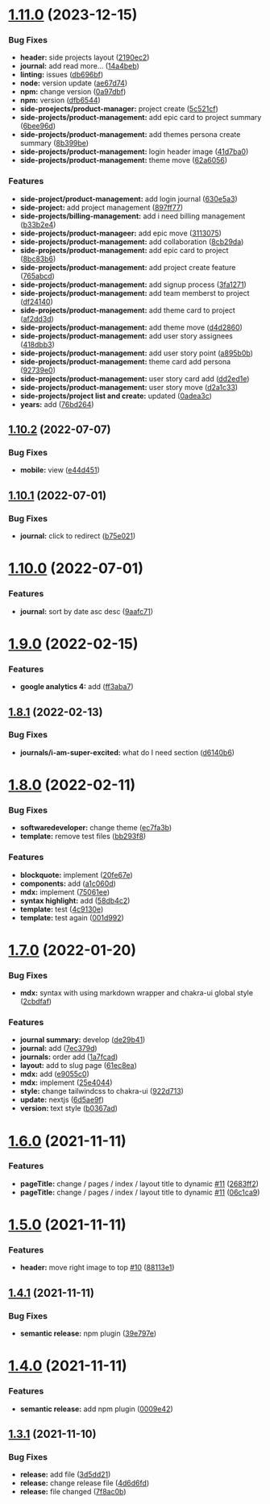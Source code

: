 # [1.11.0](https://github.com/boraoren/boraoren.github.io/compare/v1.10.2...v1.11.0) (2023-12-15)


### Bug Fixes

* **header:** side projects layout ([2190ec2](https://github.com/boraoren/boraoren.github.io/commit/2190ec29612d956204013c67f3cae49ca6903cfb))
* **journal:** add read more... ([14a4beb](https://github.com/boraoren/boraoren.github.io/commit/14a4beb681f6bcf735dc741e2d2b9066596fd24b))
* **linting:** issues ([db696bf](https://github.com/boraoren/boraoren.github.io/commit/db696bfe68f0a24fddeb0af3c7024bc0d565d278))
* **node:** version update ([ae67d74](https://github.com/boraoren/boraoren.github.io/commit/ae67d741f570692f9043d9ab8f4b51769d61f6d0))
* **npm:** change version ([0a97dbf](https://github.com/boraoren/boraoren.github.io/commit/0a97dbf1e79fdd71b7ad14a981e73c2999964a0b))
* **npm:** version ([dfb6544](https://github.com/boraoren/boraoren.github.io/commit/dfb6544a6d885a09f6a5de328e0a8f892dc6bd95))
* **side-proejects/product-manager:** project create ([5c521cf](https://github.com/boraoren/boraoren.github.io/commit/5c521cfae8006f9c944d718a96cce3d7ed758b53))
* **side-projects/product-management:** add epic card to project summary ([6bee96d](https://github.com/boraoren/boraoren.github.io/commit/6bee96d7748b144e2c7870745b845430e927cce7))
* **side-projects/product-management:** add themes persona create summary ([8b399be](https://github.com/boraoren/boraoren.github.io/commit/8b399be4a88749c2990436598db1a1085f308c98))
* **side-projects/product-management:** login header image ([41d7ba0](https://github.com/boraoren/boraoren.github.io/commit/41d7ba0a150992d5a96286730c309bf6b0f71e43))
* **side-projects/product-management:** theme move ([62a6056](https://github.com/boraoren/boraoren.github.io/commit/62a60563872228abd00303f3c0668d4c129321fc))


### Features

* **side-project/product-management:** add login journal ([630e5a3](https://github.com/boraoren/boraoren.github.io/commit/630e5a3feed3d0ae3d9570aabec5a4c69a7dd661))
* **side-project:** add project management ([897ff77](https://github.com/boraoren/boraoren.github.io/commit/897ff7747b733cf42c776f1b0fef456af095d337))
* **side-projects/billing-management:** add i need billing management ([b33b2e4](https://github.com/boraoren/boraoren.github.io/commit/b33b2e4caf7214dfcf60c16dd31686629d65fed5))
* **side-projects/product-manageer:** add epic move ([3113075](https://github.com/boraoren/boraoren.github.io/commit/3113075de9ec4f0666ac0a32c0f43d4e64f70886))
* **side-projects/product-management:** add collaboration ([8cb29da](https://github.com/boraoren/boraoren.github.io/commit/8cb29da71ec6d3064cfd211619485b19b839be91))
* **side-projects/product-management:** add epic card to project ([8bc83b6](https://github.com/boraoren/boraoren.github.io/commit/8bc83b6b761ef2d10012cd7192b5e9fb0785ad31))
* **side-projects/product-management:** add project create feature ([765abcd](https://github.com/boraoren/boraoren.github.io/commit/765abcd99c0a2b04d123140246e7767b00320f4f))
* **side-projects/product-management:** add signup process ([3fa1271](https://github.com/boraoren/boraoren.github.io/commit/3fa127120c1fb4dc4ff34399e6a9718d2b19a550))
* **side-projects/product-management:** add team memberst to project ([df24140](https://github.com/boraoren/boraoren.github.io/commit/df24140813a3c4723aae9c1671b4c21c26203a84))
* **side-projects/product-management:** add theme card to project ([af2dd3d](https://github.com/boraoren/boraoren.github.io/commit/af2dd3d96bf03ee1770d5687c5f17041af9ae446))
* **side-projects/product-management:** add theme move ([d4d2860](https://github.com/boraoren/boraoren.github.io/commit/d4d28607cbdf7cb4dd45af5b4413477271831a50))
* **side-projects/product-management:** add user story assignees ([418dbb3](https://github.com/boraoren/boraoren.github.io/commit/418dbb36920ca17a8143339f250e48f156ac8e2f))
* **side-projects/product-management:** add user story point ([a895b0b](https://github.com/boraoren/boraoren.github.io/commit/a895b0b2e9969fe0b492606433316e89758b6769))
* **side-projects/product-management:** theme card add persona ([92739e0](https://github.com/boraoren/boraoren.github.io/commit/92739e0b4e4ef7b0088a748356fd72f6900b35fe))
* **side-projects/product-management:** user story card add ([dd2ed1e](https://github.com/boraoren/boraoren.github.io/commit/dd2ed1e5f884c6bba1d5527572d1f2e91279c58e))
* **side-projects/product-management:** user story move ([d2a1c33](https://github.com/boraoren/boraoren.github.io/commit/d2a1c33fdfef0c515867aac9d0a00a09119a00f7))
* **side-projects/project list and create:** updated ([0adea3c](https://github.com/boraoren/boraoren.github.io/commit/0adea3c7d5196fac73258dbb21c34718d650704b))
* **years:** add ([76bd264](https://github.com/boraoren/boraoren.github.io/commit/76bd264be16e0bcfa7276b7a7a3e7f66d309f1c5))

## [1.10.2](https://github.com/boraoren/boraoren.github.io/compare/v1.10.1...v1.10.2) (2022-07-07)


### Bug Fixes

* **mobile:** view ([e44d451](https://github.com/boraoren/boraoren.github.io/commit/e44d451e47baf91273d3d30dade52a220631b5df))

## [1.10.1](https://github.com/boraoren/boraoren.github.io/compare/v1.10.0...v1.10.1) (2022-07-01)


### Bug Fixes

* **journal:** click to redirect ([b75e021](https://github.com/boraoren/boraoren.github.io/commit/b75e021eaf28d098808e07cb7741f93a456c83ab))

# [1.10.0](https://github.com/boraoren/boraoren.github.io/compare/v1.9.0...v1.10.0) (2022-07-01)


### Features

* **journal:** sort by date asc desc ([9aafc71](https://github.com/boraoren/boraoren.github.io/commit/9aafc7185132b7880c451195302beb5daa427456))

# [1.9.0](https://github.com/boraoren/boraoren.github.io/compare/v1.8.1...v1.9.0) (2022-02-15)


### Features

* **google analytics 4:** add ([ff3aba7](https://github.com/boraoren/boraoren.github.io/commit/ff3aba7318db5e41d88803497877e29b80e6d5b9))

## [1.8.1](https://github.com/boraoren/boraoren.github.io/compare/v1.8.0...v1.8.1) (2022-02-13)


### Bug Fixes

* **journals/i-am-super-excited:** what do I need section ([d6140b6](https://github.com/boraoren/boraoren.github.io/commit/d6140b6a0cb2811c95ad0ebc23f94b04ad348d8f))

# [1.8.0](https://github.com/boraoren/showcase/compare/v1.7.0...v1.8.0) (2022-02-11)


### Bug Fixes

* **softwaredeveloper:** change theme ([ec7fa3b](https://github.com/boraoren/showcase/commit/ec7fa3be8c7ae25c9e6c85f78789d65555ef5205))
* **template:** remove test files ([bb293f8](https://github.com/boraoren/showcase/commit/bb293f86d737d56107d8498af5bf8c0cbdf4a92b))


### Features

* **blockquote:** implement ([20fe67e](https://github.com/boraoren/showcase/commit/20fe67e1e377a99dfea7ef884fba4c7481cfe8bf))
* **components:** add ([a1c060d](https://github.com/boraoren/showcase/commit/a1c060dd1827429a527f2bdfe5ad088a4ad8a238))
* **mdx:** implement ([75061ee](https://github.com/boraoren/showcase/commit/75061eecd850946fc922d358a3b7d3d5c7ccd33b))
* **syntax highlight:** add ([58db4c2](https://github.com/boraoren/showcase/commit/58db4c2dd3328163031d42beaa2f497a87bfc7ea))
* **template:** test ([4c9130e](https://github.com/boraoren/showcase/commit/4c9130e7f76938c69d9f136590397374e6333095))
* **template:** test again ([001d992](https://github.com/boraoren/showcase/commit/001d992472b1d3101de62b1987b7e26a27e7d1d6))

# [1.7.0](https://github.com/boraoren/showcase/compare/v1.6.0...v1.7.0) (2022-01-20)


### Bug Fixes

* **mdx:** syntax with using markdown wrapper and chakra-ui global style ([2cbdfaf](https://github.com/boraoren/showcase/commit/2cbdfaf7c1b77a5c2400d6058eda9c671fbff753))


### Features

* **journal summary:** develop ([de29b41](https://github.com/boraoren/showcase/commit/de29b4160062be24f2ee61e5866fc30afcef8fca))
* **journal:** add ([7ec379d](https://github.com/boraoren/showcase/commit/7ec379d644af5a101dc48a1c685f70f11b7a2025))
* **journals:** order add ([1a7fcad](https://github.com/boraoren/showcase/commit/1a7fcad868c6b38d7eafc19b77f87e7d9cb39ba7))
* **layout:** add to slug page ([61ec8ea](https://github.com/boraoren/showcase/commit/61ec8ea6c25ccada5759e930a2fd23e3cebf2753))
* **mdx:** add ([e9055c0](https://github.com/boraoren/showcase/commit/e9055c01bf8b94a5af29946d90ff3c9e20029ef8))
* **mdx:** implement ([25e4044](https://github.com/boraoren/showcase/commit/25e4044293c3d7ab5692f872bf5986cdf92ae336))
* **style:** change tailwindcss to chakra-ui ([922d713](https://github.com/boraoren/showcase/commit/922d713ee3187906d2eaa3904b9b499b53f3fe5d))
* **update:** nextjs ([6d5ae9f](https://github.com/boraoren/showcase/commit/6d5ae9ff2b63cee91bb1cb19d56fc82a51455acd))
* **version:** text style ([b0367ad](https://github.com/boraoren/showcase/commit/b0367ad3a2fbb67c62bb92aaec76a57d8a651c23))

# [1.6.0](https://github.com/boraoren/showcase/compare/v1.5.0...v1.6.0) (2021-11-11)


### Features

* **pageTitle:** change / pages / index / layout title to dynamic [#11](https://github.com/boraoren/showcase/issues/11) ([2683ff2](https://github.com/boraoren/showcase/commit/2683ff2183becd303a39e43bf3c5f2f583be4537))
* **pageTitle:** change / pages / index / layout title to dynamic [#11](https://github.com/boraoren/showcase/issues/11) ([06c1ca9](https://github.com/boraoren/showcase/commit/06c1ca9fc3ddf2f3c6a11ae0b8002d7fa279c353))

# [1.5.0](https://github.com/boraoren/showcase/compare/v1.4.1...v1.5.0) (2021-11-11)


### Features

* **header:** move right image to top [#10](https://github.com/boraoren/showcase/issues/10) ([88113e1](https://github.com/boraoren/showcase/commit/88113e18f4a2b743abb27ac102a902ee23984506))

## [1.4.1](https://github.com/boraoren/showcase/compare/v1.4.0...v1.4.1) (2021-11-11)


### Bug Fixes

* **semantic release:** npm plugin ([39e797e](https://github.com/boraoren/showcase/commit/39e797eb230a398db97860d6a975b03e0fa3a4f8))

# [1.4.0](https://github.com/boraoren/showcase/compare/v1.3.1...v1.4.0) (2021-11-11)


### Features

* **semantic release:** add npm plugin ([0009e42](https://github.com/boraoren/showcase/commit/0009e42351a881ba58aadbd08c86eca1c9cb8325))

## [1.3.1](https://github.com/boraoren/showcase/compare/v1.3.0...v1.3.1) (2021-11-10)


### Bug Fixes

* **release:** add file ([3d5dd21](https://github.com/boraoren/showcase/commit/3d5dd21c8de7d6a65a063d849619ac38203324d0))
* **release:** change release file ([4d6d6fd](https://github.com/boraoren/showcase/commit/4d6d6fd6129d5571fc6fdd159d60c3c32a496fc2))
* **release:** file changed ([7f8ac0b](https://github.com/boraoren/showcase/commit/7f8ac0b6aeac96b17773cc3845a436421fa517b7))
